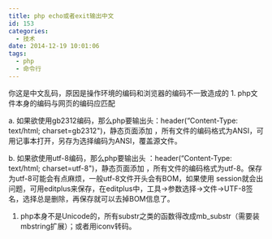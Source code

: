 ```yaml
---
title: php echo或者exit输出中文
id: 153
categories:
  - 技术
date: 2014-12-19 10:01:06
tags:
  - php
  - 命令行
---
```


你这是中文乱码，原因是操作环境的编码和浏览器的编码不一致造成的 1\. php文件本身的编码与网页的编码应匹配

a. 如果欲使用gb2312编码，那么php要输出头：header(“Content-Type: text/html; charset=gb2312")，静态页面添加<meta http-equiv="Content-Type" content="text/html; charset=gb2312" />
，所有文件的编码格式为ANSI，可用记事本打开，另存为选择编码为ANSI，覆盖源文件。

b. 如果欲使用utf-8编码，那么php要输出头 ：header(“Content-Type: text/html; charset=utf-8")，静态页面添加<meta http-equiv="Content-Type" content="text/html; charset=utf-8" />
，所有文件的编码格式为utf-8。保存为utf-8可能会有点麻烦，一般utf-8文件开头会有BOM，如果使用 session就会出问题，可用editplus来保存，在editplus中，工具->参数选择->文件->UTF-8签名，选择总是删除，再保存就可以去掉BOM信息了。

1.  php本身不是Unicode的，所有substr之类的函数得改成mb_substr（需要装mbstring扩展）；或者用iconv转码。